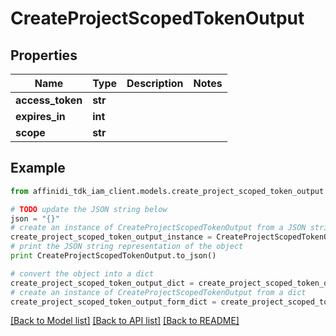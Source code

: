 # CreateProjectScopedTokenOutput

## Properties

| Name             | Type    | Description | Notes |
| ---------------- | ------- | ----------- | ----- |
| **access_token** | **str** |             |
| **expires_in**   | **int** |             |
| **scope**        | **str** |             |

## Example

```python
from affinidi_tdk_iam_client.models.create_project_scoped_token_output import CreateProjectScopedTokenOutput

# TODO update the JSON string below
json = "{}"
# create an instance of CreateProjectScopedTokenOutput from a JSON string
create_project_scoped_token_output_instance = CreateProjectScopedTokenOutput.from_json(json)
# print the JSON string representation of the object
print CreateProjectScopedTokenOutput.to_json()

# convert the object into a dict
create_project_scoped_token_output_dict = create_project_scoped_token_output_instance.to_dict()
# create an instance of CreateProjectScopedTokenOutput from a dict
create_project_scoped_token_output_form_dict = create_project_scoped_token_output.from_dict(create_project_scoped_token_output_dict)
```

[[Back to Model list]](../README.md#documentation-for-models) [[Back to API list]](../README.md#documentation-for-api-endpoints) [[Back to README]](../README.md)
